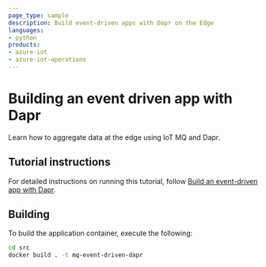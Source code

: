 ```yaml
---
page_type: sample
description: Build event-driven apps with Dapr on the Edge
languages:
- python
products:
- azure-iot
- azure-iot-operations
---
```


# Building an event driven app with Dapr

Learn how to aggregate data at the edge using IoT MQ and Dapr.

## Tutorial instructions

For detailed instructions on running this tutorial, follow [Build an event-driven app with Dapr](https://learn.microsoft.com/azure/iot-operations/develop/tutorial-event-driven-with-dapr).

## Building

To build the application container, execute the following:

```bash
cd src
docker build . -t mq-event-driven-dapr
```

